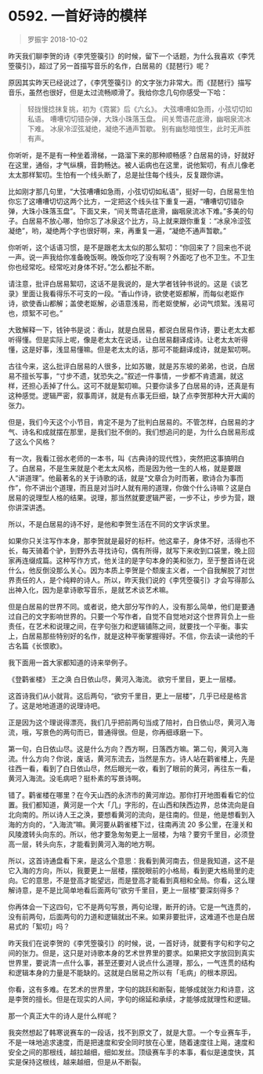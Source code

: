 # 0592. 一首好诗的模样
> 罗振宇
2018-10-02

昨天我们聊李贺的诗《李凭箜篌引》的时候，留下一个话题，为什么我喜欢《李凭箜篌引》，超过了另一首描写音乐的名作，白居易的《琵琶行》呢？

原因其实昨天已经说过了，《李凭箜篌引》的文字张力非常大。而《琵琶行》描写音乐，虽然也很好，但是太过流畅顺滑了。我给你念几句你感受一下哈：

> 轻拢慢捻抹复挑，初为《霓裳》后《六幺》。 大弦嘈嘈如急雨，小弦切切如私语。 嘈嘈切切错杂弹，大珠小珠落玉盘。 间关莺语花底滑，幽咽泉流冰下难。 冰泉冷涩弦凝绝，凝绝不通声暂歇。 别有幽愁暗恨生，此时无声胜有声。

你听听，是不是有一种坐着滑梯，一路溜下来的那种顺畅感？白居易的诗，好就好在这里，通俗，才气纵横，音韵畅达。被人诟病也在这里，说他絮叨，有点儿像老太太那样絮叨。生怕有一个线头断了，总是扯住每个线头，反复跟你讲。

比如刚才那几句里，“大弦嘈嘈如急雨，小弦切切如私语”，挺好一句，白居易生怕你忘了这嘈嘈切切这两个比方，一定把这个线头往下重复一遍，“嘈嘈切切错杂弹，大珠小珠落玉盘”。下面又来，“间关莺语花底滑，幽咽泉流冰下难。”多美的句子。白居易不放心哪，怕你忘了冰泉这个比方，马上就来跟你重复：“冰泉冷涩弦凝绝”，哟，凝绝两个字也很好啊，来，再重复一遍，“凝绝不通声暂歇。”

你听听，这个话语习惯，是不是跟老太太似的那么絮叨：“你回来了？回来也不说一声。说一声我给你准备晚饭啊。晚饭你吃了没有啊？外面吃了也不卫生。不卫生你也经常吃。经常吃对身体不好。”怎么都扯不断。

请注意，批评白居易絮叨，这话不是我说的，是大学者钱钟书说的。这是《谈艺录》里面让我看得乐不可支的一段。“香山作诗，欲使老妪都解，而每似老妪作诗，欲使香山都解；盖使老妪解，必语意浅易，而老妪使解，必词气烦絮。浅易可也，烦絮不可也。”

大致解释一下，钱钟书是说：香山，就是白居易，都说白居易作诗，要让老太太都听得懂。但是实际上呢，像是老太太在说话，让白居易翻译成诗。让老太太听得懂，这是好事，浅显易懂嘛。但是老太太的话，那可不能翻译成诗，就是絮叨啊。

古往今来，这么批评白居易的人很多，比如苏辙，就是苏东坡的弟弟，也说，白居易不擅长写事，“寸步不遗，犹恐失之。”叙述一件事情，一步都不肯遗漏，就这样，还担心丢掉了什么。这可不就是絮叨嘛。只要你读多了白居易的诗，还真是有这种感觉。逻辑严密，叙事周详，就是有点事无巨细，缺了点李贺那种大开大阖的张力。

但是，我们今天这个小节目，肯定不是为了批判白居易的。不管怎样，白居易的才气、诗名和成就摆在那里，是我们批不倒的。我们想追问的是，为什么白居易形成了这么个风格？

有一次，我看江弱水老师的一本书，叫《古典诗的现代性》，突然把这事搞明白了。白居易，不是生来就是个老太太风格，而是因为他一生的人格，就是要跟人“讲道理”。他最著名的关于诗歌的话，就是“文章合为时而著，歌诗合为事而作”，你不讲出个道理，而且是对当时人就有用的道理，你做个什么诗嘛？这是白居易的说理型人格的结果。说理，那当然就要逻辑严密，一步不让，步步为营，跟你讲深讲透。

所以，不是白居易的诗不好，是他和李贺生活在不同的文字诉求里。

如果你只关注写作本身，那李贺就是最好的标杆。他这辈子，身体不好，活得也不长，每天骑着个驴，到野外去寻找诗句，偶有所得，就写下来收到口袋里，晚上回家再连缀成篇。这种写作方式，他关注的是字句本身的美和张力，至于整首诗在说什么，他反倒没那么关心。因为本质上李贺是个颓废主义者，一个自我解脱了对世界责任的人，是个纯粹的诗人。所以，昨天我们说的《李凭箜篌引》才会写得那么出神入化，因为是拿诗歌写音乐，是就艺术谈艺术嘛。

但是白居易的世界不同。或者说，绝大部分写作的人，没有那么简单，他们是要通过自己的文字影响世界的。只要一个写作者，自觉不自觉地对这个世界背负上一些责任，在艺术和说理之间，在字句张力和逻辑铺陈之间，就要找一个平衡。事实上，白居易那些特别好的名作，就是这种平衡掌握得好。不信，你去读一读他的千古名篇《长恨歌》。

我下面用一首大家都知道的诗来举例子。

《登鹳雀楼》 王之涣 白日依山尽，黄河入海流。 欲穷千里目，更上一层楼。

这首诗我们从小就背。这后两句，“欲穷千里目，更上一层楼”，几乎已经是格言了。这是地地道道的说理诗吧。

正是因为这个理说得漂亮，我们几乎把前两句当成了陪衬，白日依山尽，黄河入海流，哦，写景色的两句而已，普通得很。但是，你再细琢磨一下。

第一句，白日依山尽。这是什么方向？西方啊，日落西方嘛。第二句，黄河入海流。什么方向？你说，废话，黄河东流去，当然是东方。诗人站在鹳雀楼上，先是往西一看，看到了白日依山尽，然后眼光一收，看到了眼前的黄河，再往东一看，黄河入海流。没毛病吧？挺朴素的写景诗啊。

错了。鹳雀楼在哪里？在今天山西的永济市的黄河岸边。那你打开地图看看它的位置。我们都知道，黄河是一个大「几」字形的，在山西和陕西边界，总体流向是自北向南的。所以诗人王之涣，要想看黄河的流向，是往南的。但是，他是想看到入海的方向的，“入海流”嘛。黄河要从鹳雀楼下过，往南再流 20 多公里，在潼关和风陵渡转头向东的。所以，他才要急匆匆更上一层楼，为啥？要穷千里目，必须登高一层，转头向东，才能看到黄河入海的地方啊。

所以，这首诗通盘看下来，是这么个意思：我看到黄河南去，但是我知道，这不是它入海的方向，所以，我要更上一层楼，摆脱眼前的小格局，看到更大格局里的走向。它的意思，不是登高才能望远，而是登高才能看到真相和全局。你看，这么理解诗意，是不是比简单地看后面两句“欲穷千里目，更上一层楼”要深刻得多？

你再体会一下这四句，它不是两句写景，两句论理，断开的诗。它是一气连贯的，没有前两句，后面两句的力道和逻辑就出不来。如果非要批评，这难道不也是白居易式的「絮叨」吗？

昨天我们在说李贺的《李凭箜篌引》的时候，说，一首好诗，就要有字句和字句之间的张力。但是，这只是对诗歌本身的艺术世界里的要求。如果把文字放回到真实世界里，要说清一点什么事，甚至还要对人说点什么道理，那么，一气连贯的结构和逻辑本身的力量是不能缺的。这就是白居易之所以有「毛病」的根本原因。

你看，这有多难。在艺术的世界里，字句的跳跃和断裂，能够成就张力和诗意，这是李贺的擅长。但是在现实的人间，字句的绵延和承续，才能够成就理性和逻辑。

那一个真正大牛的诗人是什么样呢？

我突然想起了韩寒说赛车的一段话，找不到原文了，就是大意。一个专业赛车手，不是一味地追求速度，而是把速度和安全同时放在心里，随着速度往上飚，速度和安全之间的那根线，越拉越细，细如发丝。顶级赛车手的本事，看似是速度快，其实是保持这根线，越来越细，但是从不断裂。


